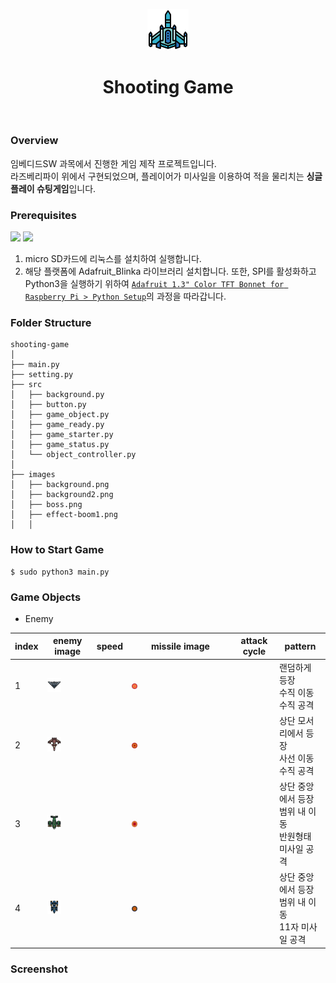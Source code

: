 <p align="center">
  <img src="https://github.com/aldrn29/Shooting-Game/blob/main/shooting-game/images/player.png?raw=true" width="13%">
</p>
<h1 align="center", size=100>Shooting Game</h1>
</br>

### Overview
임베디드SW 과목에서 진행한 게임 제작 프로젝트입니다.  
라즈베리파이 위에서 구현되었으며, 플레이어가 미사일을 이용하여 적을 물리치는 **싱글 플레이 슈팅게임**입니다.

### Prerequisites
<img src="https://img.shields.io/badge/Made%20with-python 3.7.3-blue?style=flat"> <img src="https://img.shields.io/badge/OS-Raspberry pi 4-red?style=flat">
1. micro SD카드에 리눅스를 설치하여 실행합니다.
2. 해당 플랫폼에 Adafruit_Blinka 라이브러리 설치합니다. 또한, SPI를 활성화하고 Python3을 실행하기 위하여 <a href="https://learn.adafruit.com/adafruit-1-3-color-tft-bonnet-for-raspberry-pi/python-setup">`Adafruit 1.3" Color TFT Bonnet for Raspberry Pi > Python Setup`</a>의 과정을 따라갑니다.

### Folder Structure
```
shooting-game
│
├── main.py
├── setting.py
├── src
│   ├── background.py
│   ├── button.py
│   ├── game_object.py
│   ├── game_ready.py
│   ├── game_starter.py
│   ├── game_status.py
│   └── object_controller.py
│ 
├── images
│   ├── background.png
│   ├── background2.png
│   ├── boss.png
│   ├── effect-boom1.png
│   │ 
```

### How to Start Game
```
$ sudo python3 main.py
```

### Game Objects
- Enemy  
           
|index|enemy image|speed|missile image|attack cycle|pattern|    
|-----|-----------|-----|-------------|------------|-------|  
|1|<img src="https://github.com/aldrn29/Shooting-Game/blob/main/shooting-game/images/enemy1.png?raw=true" width="35%">||<img src="https://github.com/aldrn29/Shooting-Game/blob/main/shooting-game/images/missile1.png?raw=true" width="6%">||랜덤하게 등장<br>수직 이동<br>수직 공격<br>|
|2|<img src="https://github.com/aldrn29/Shooting-Game/blob/main/shooting-game/images/enemy3.png?raw=true" width="35%">||<img src="https://github.com/aldrn29/Shooting-Game/blob/main/shooting-game/images/missile2.png?raw=true" width="6%">||상단 모서리에서 등장<br>사선 이동<br>수직 공격|
|3|<img src="https://github.com/aldrn29/Shooting-Game/blob/main/shooting-game/images/enemy4.png?raw=true" width="35%">||<img src="https://github.com/aldrn29/Shooting-Game/blob/main/shooting-game/images/missile3.png?raw=true" width="6%">||상단 중앙에서 등장<br>범위 내 이동<br>반원형태 미사일 공격|
|4|<img src="https://github.com/aldrn29/Shooting-Game/blob/main/shooting-game/images/boss.png?raw=true" width="35%">||<img src="https://github.com/aldrn29/Shooting-Game/blob/main/shooting-game/images/missile5.png?raw=true" width="6%">||상단 중앙에서 등장<br>범위 내 이동<br>11자 미사일 공격<br>|





### Screenshot

